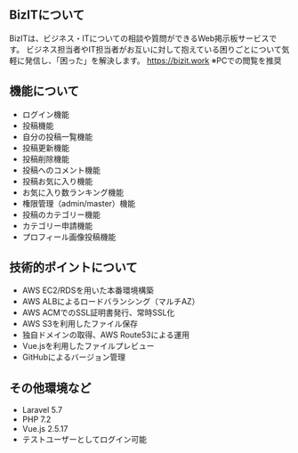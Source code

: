 ## BizITについて

BizITは、ビジネス・ITについての相談や質問ができるWeb掲示板サービスです。 
ビジネス担当者やIT担当者がお互いに対して抱えている困りごとについて気軽に発信し、「困った」を解決します。
https://bizit.work
※PCでの閲覧を推奨

## 機能について
- ログイン機能
- 投稿機能
- 自分の投稿一覧機能
- 投稿更新機能
- 投稿削除機能
- 投稿へのコメント機能
- 投稿お気に入り機能
- お気に入り数ランキング機能
- 権限管理（admin/master）機能
- 投稿のカテゴリー機能
- カテゴリー申請機能
- プロフィール画像投稿機能

## 技術的ポイントについて
- AWS EC2/RDSを用いた本番環境構築
- AWS ALBによるロードバランシング（マルチAZ）
- AWS ACMでのSSL証明書発行、常時SSL化
- AWS S3を利用したファイル保存
- 独自ドメインの取得、AWS Route53による運用
- Vue.jsを利用したファイルプレビュー
- GitHubによるバージョン管理

## その他環境など
- Laravel 5.7
- PHP 7.2
- Vue.js 2.5.17
- テストユーザーとしてログイン可能